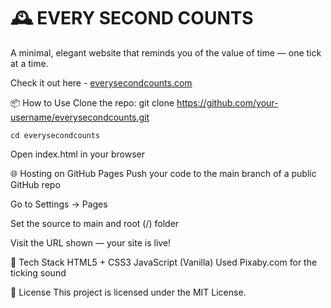 # 🕰️ EVERY SECOND COUNTS
A minimal, elegant website that reminds you of the value of time — one tick at a time.

Check it out here - [everysecondcounts.com](https://vijaya22.github.io/everysecondcounts/)


📦 How to Use
Clone the repo:
git clone https://github.com/your-username/everysecondcounts.git

```cd everysecondcounts```

Open index.html in your browser

🌐 Hosting on GitHub Pages
Push your code to the main branch of a public GitHub repo

Go to Settings → Pages

Set the source to main and root (/) folder

Visit the URL shown — your site is live!

🔧 Tech Stack
HTML5 + CSS3
JavaScript (Vanilla)
Used Pixaby.com for the ticking sound

📃 License
This project is licensed under the MIT License.
